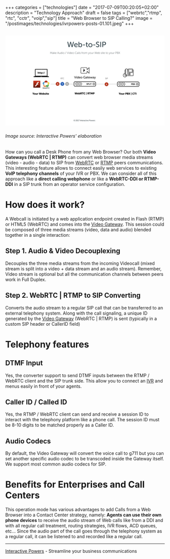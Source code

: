 +++
categories = ["technologies"]
date = "2017-07-09T00:20:05+02:00"
description = "Technology Approach"
draft = false
tags = ["webrtc","rtmp", "rtc", "cctr", "voip","sip"]
title = "Web Browser to SIP Calling?"
image = "/postimages/technologies/ivrpowers-posts-01.101.jpeg"
+++

![Webcall SIP](/postimages/technologies/ivrpowers-posts-01.110.jpeg)
---------
###### Image source: Interactive Powers' elaboration

How can you call a Desk Phone from any Web Browser? Our both **Video Gateways (WebRTC | RTMP)** can convert web browser media streams (video - audio - data) to SIP from [WebRTC](http://blog.ivrpowers.com/post/technologies/what-is-webrtc/) or [RTMP](http://blog.ivrpowers.com/post/technologies/what-is-rtmp/) peers communications. This interesting feature allows to connect easily web services to existing **VoIP telephony channels** of your IVR or PBX. We can consider all of this approach like a **direct calling webphone** or like a **WebRTC-DDI or RTMP-DDI** in a SIP trunk from an operator service configuration. 

# How does it work?

A Webcall is initiated by a web application endpoint created in Flash (RTMP) or HTML5 (WebRTC) and comes into the [Video Gateway](http://www.ivrpowers.com/videortc/). This session could be composed of three media streams (video, data and audio) blended together in a single interaction:

## Step 1. Audio & Video Decouplexing
Decouples the three media streams from the incoming Videocall (mixed stream is split into a video + data stream and an audio stream). Remember, Video stream is optional but all the communication channels between peers work in Full Duplex.

## Step 2. WebRTC | RTMP to SIP Converting
Converts the audio stream to a regular SIP call that can be transferred to an external telephony system. Along with the call signaling, a unique ID generated by the [Video Gateway](http://www.ivrpowers.com/videortc/) (WebRTC | RTMP) is sent (typically in a custom SIP header or CallerID field)

# Telephony features

## DTMF Input
Yes, the converter support to send DTMF inputs between the RTMP / WebRTC client and the SIP trunk side. This allow you to connect an [IVR](http://blog.ivrpowers.com/post/technologies/what-is-ivr/) and menus easily in front of your agents.

## Caller ID / Called ID
Yes, the RTMP / WebRTC client can send and receive a session ID to interact with the telephony platform like a phone call. The session ID must be 8-10 digits to be matched properly as a Caller ID.

## Audio Codecs
By default, the Video Gateway will convert the voice call to g711 but you can set another specific audio codec to be transcoded inside the Gateway itself. We support most common audio codecs for SIP.

# Benefits for Enterprises and Call Centers

This operation mode has various advantages to add Calls from a Web Browser into a Contact Center strategy, namely: **Agents can use their own phone devices** to receive the audio stream of Web calls like from a DDI and with all regular call treatment, routing strategies, IVR flows, ACD queues, etc... Since the audio part of the call goes through the telephony system as a regular call, it can be listened to and recorded like a regular call.

---
[Interactive Powers](http://www.ivrpowers.com/) - Streamline your business communications
